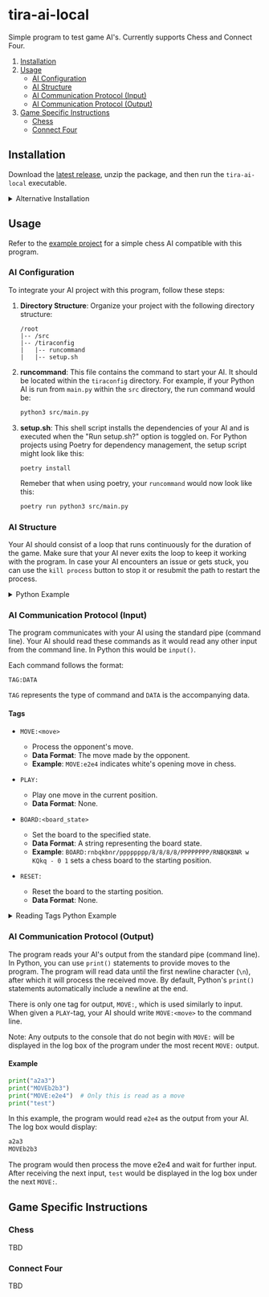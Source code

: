 # tira-ai-local

Simple program to test game AI's. Currently supports Chess and Connect Four.

1. [Installation](#installation)
2. [Usage](#usage)
    - [AI Configuration](#ai-configuration)
    - [AI Structure](#ai-structure)
    - [AI Communication Protocol (Input)](#ai-communication-protocol-input)
    - [AI Communication Protocol (Output)](#ai-communication-protocol-output)
3. [Game Specific Instructions](#game-specific-instructions)
    - [Chess](#chess)
    - [Connect Four](#connect-four)

## Installation

Download the [latest release](https://github.com/game-ai-platform-team/tira-ai-local/releases), unzip the package, and then run the `tira-ai-local` executable.

<details>
    <summary>Alternative Installation</summary>

#### Requirements

Ensure you have the following prerequisites installed on your system:

-   [Python](https://www.python.org/) 3.10 or newer
-   [Node.js](https://nodejs.org/en/download/current)
-   [Poetry](https://python-poetry.org/docs/#installation)

#### Installation Steps

1. Clone the repository:
    ```bash
    git clone https://github.com/game-ai-platform-team/tira-ai-local.git
    ```
2. Navigate to the `background-service` directory:
    ```bash
    cd tira-ai-local/background-service
    ```
3. Install the Python dependencies using Poetry:
    ```bash
    poetry install
    ```
4. Build the background service:
    ```bash
    poetry run invoke build
    ```
5. Navigate to the `app` directory:
    ```bash
    cd ../app
    ```
6. Install the Node.js dependencies using npm:
    ```bash
    npm install
    ```
7. Start the program:
    ```bash
    npm start
    ```

If you make any changes to the background service, you will have to build it again. If you want your changes to immediately take effect, instead of building the background service, you can also start it separately from the main app. In this case, open two terminals, one in `./app` and one in `./background-service`.

1. In `./background-service` run
    ```bash
    poetry run python3 src/app.py
    ```
2. Then in `./app` run
    ```bash
    npm start
    ```

#### Building Instructions

1. In the `./background-service` directory, run:
    ```bash
    poetry run invoke build
    ```
2. In the `./app` directory, run:
    ```bash
    npm run make
    ```

The built program can be found in the `app/out` directory.

</details>

## Usage

Refer to the [example project](https://github.com/game-ai-platform-team/stupid-chess-ai) for a simple chess AI compatible with this program.

### AI Configuration

To integrate your AI project with this program, follow these steps:

1. **Directory Structure**: Organize your project with the following directory structure:

    ```
    /root
    |-- /src
    |-- /tiraconfig
    |   |-- runcommand
    |   |-- setup.sh
    ```

2. **runcommand**: This file contains the command to start your AI. It should be located within the `tiraconfig` directory. For example, if your Python AI is run from `main.py` within the `src` directory, the run command would be:

    ```bash
    python3 src/main.py
    ```

3. **setup.sh**: This shell script installs the dependencies of your AI and is executed when the "Run setup.sh?" option is toggled on. For Python projects using Poetry for dependency management, the setup script might look like this:

    ```shell
    poetry install
    ```

    Remeber that when using poetry, your `runcommand` would now look like this:

    ```bash
    poetry run python3 src/main.py
    ```

### AI Structure

Your AI should consist of a loop that runs continuously for the duration of the game. Make sure that your AI never exits the loop to keep it working with the program. In case your AI encounters an issue or gets stuck, you can use the `kill process` button to stop it or resubmit the path to restart the process.

<details>
    <summary>Python Example</summary>

```python
def main():
    while True:
        # Read input commands from the program
        command = input().strip()
        
        # Process input commands and generate output responses
        # Implement your AI logic here
        
if __name__ == "__main__":
    main()
```

</details>

### AI Communication Protocol (Input)

The program communicates with your AI using the standard pipe (command line). Your AI should read these commands as it would read any other input from the command line. In Python this would be `input()`.

Each command follows the format:

```
TAG:DATA
```

`TAG` represents the type of command and `DATA` is the accompanying data.

#### Tags

-   `MOVE:<move>`

    -   Process the opponent's move.
    -   **Data Format**: The move made by the opponent.
    -   **Example**: `MOVE:e2e4` indicates white's opening move in chess.

-   `PLAY:`

    -   Play one move in the current position.
    -   **Data Format**: None.

-   `BOARD:<board_state>`

    -   Set the board to the specified state.
    -   **Data Format**: A string representing the board state.
    -   **Example**: `BOARD:rnbqkbnr/pppppppp/8/8/8/8/PPPPPPPP/RNBQKBNR w KQkq - 0 1` sets a chess board to the starting position.

-   `RESET:`
    -   Reset the board to the starting position.
    -   **Data Format**: None.

<details>
    <summary>Reading Tags Python Example</summary>

```python
def main():
    while True:
        command = input().strip()
        if not command:
            continue

        tag, data = command.split(":", 1)

        if tag == "MOVE":
            # Handle opponent's move
        elif tag == "PLAY":
            # Play a move
        elif tag == "BOARD":
            # Set the board state
        elif tag == "RESET":
            # Reset the board

if __name__ == "__main__":
    main()
```

</details>

### AI Communication Protocol (Output)

The program reads your AI's output from the standard pipe (command line). In Python, you can use `print()` statements to provide moves to the program. The program will read data until the first newline character (`\n`), after which it will process the received move. By default, Python's `print()` statements automatically include a newline at the end.

There is only one tag for output, `MOVE:`, which is used similarly to input. When given a `PLAY`-tag, your AI should write `MOVE:<move>` to the command line.

Note: Any outputs to the console that do not begin with `MOVE:` will be displayed in the log box of the program under the most recent `MOVE:` output.


#### Example

```python
print("a2a3")
print("MOVEb2b3")
print("MOVE:e2e4")  # Only this is read as a move
print("test")
```

In this example, the program would read `e2e4` as the output from your AI. The log box would display:

```python
a2a3
MOVEb2b3
```

The program would then process the move e2e4 and wait for further input. After receiving the next input, `test` would be displayed in the log box under the next `MOVE:`.

## Game Specific Instructions

### Chess

TBD

### Connect Four

TBD
